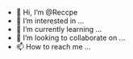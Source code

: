 - 👋 Hi, I’m @Reccpe
- 👀 I’m interested in ...
- 🌱 I’m currently learning ...
- 💞️ I’m looking to collaborate on ...
- 📫 How to reach me ...

<!---
Reccpe/Reccpe is a ✨ special ✨ repository because its `README.md` (this file) appears on your GitHub profile.
You can click the Preview link to take a look at your changes.
--->
